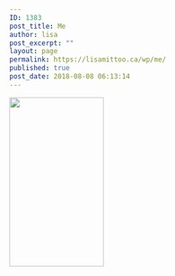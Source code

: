 ```yaml
---
ID: 1383
post_title: Me
author: lisa
post_excerpt: ""
layout: page
permalink: https://lisamittoo.ca/wp/me/
published: true
post_date: 2018-08-08 06:13:14
---
```

<img class="alignnone size-medium wp-image-1371" src="https://lisamittoo.ca/wp/wp-content/uploads/2018/08/11425767_10155762511175571_807646301413109995_n-168x300.png" alt="" width="168" height="300" />